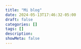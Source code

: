 ```yaml
---
title: "Mi blog"
date: 2024-05-13T17:46:32-05:00
draft: false
categories: []
tags: []
description: 
showMeta: false
---
```


